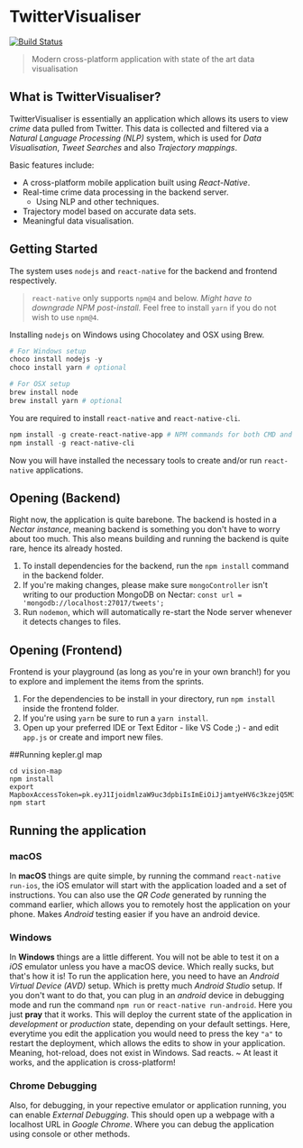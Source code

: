 # TwitterVisualiser

[![Build Status](https://travis-ci.org/101628885/TwitterVisualiser.svg?branch=dev)](https://travis-ci.org/101628885/TwitterVisualiser)

> Modern cross-platform application with state of the art data visualisation

## What is TwitterVisualiser?

TwitterVisualiser is essentially an application which allows its users to view *crime* data pulled from Twitter.
This data is collected and filtered via a *Natural Language Processing (NLP)* system, which is used for *Data Visualisation*,
*Tweet Searches* and also *Trajectory mappings*.

Basic features include:
- A cross-platform mobile application built using *React-Native*.
- Real-time crime data processing in the backend server.
  - Using NLP and other techniques.
- Trajectory model based on accurate data sets.
- Meaningful data visualisation.

## Getting Started

The system uses `nodejs` and `react-native` for the backend and frontend respectively.
> `react-native` only supports `npm@4` and below. *Might have to downgrade NPM post-install.*
> Feel free to install `yarn` if you do not wish to use `npm@4`.

Installing `nodejs` on Windows using Chocolatey and OSX using Brew.
```powershell
# For Windows setup
choco install nodejs -y
choco install yarn # optional

# For OSX setup
brew install node
brew install yarn # optional
```

You are required to install `react-native` and `react-native-cli`.
```powershell
npm install -g create-react-native-app # NPM commands for both CMD and Terminal
npm install -g react-native-cli
```

Now you will have installed the necessary tools to create and/or run `react-native` applications.

## Opening (Backend)

Right now, the application is quite barebone. The backend is hosted in a *Nectar instance*, meaning
backend is something you don't have to worry about too much. This also means building and running the
backend is quite rare, hence its already hosted.

1. To install dependencies for the backend, run the `npm install` command in the backend folder.
2. If you're making changes, please make sure `mongoController` isn't writing to our production MongoDB on Nectar:
`const url = 'mongodb://localhost:27017/tweets';`
3. Run `nodemon`, which will automatically re-start the Node server whenever it detects changes to files.

## Opening (Frontend)

Frontend is your playground (as long as you're in your own branch!) for you to explore and implement
the items from the sprints.

1. For the dependencies to be install in your directory, run `npm install` inside the frontend folder.
2. If you're using `yarn` be sure to run a `yarn install`.
3. Open up your preferred IDE or Text Editor - like VS Code ;) - and edit `app.js` or create and import new files.

##Running kepler.gl map

```
cd vision-map
npm install
export MapboxAccessToken=pk.eyJ1IjoidmlzaW9uc3dpbiIsImEiOiJjamtyeHV6c3kzejQ5M3FvM25mYmo2bTM1In0.kaVi7yYgddR5uEjkGHfuSQ
npm start

```

## Running the application

### macOS
In **macOS** things are quite simple, by running the command `react-native run-ios`, the iOS emulator will start with
the application loaded and a set of instructions. You can also use the *QR Code* generated by running the command earlier,
which allows you to remotely host the application on your phone. Makes *Android* testing easier if you have an android device.

### Windows
In **Windows** things are a little different. You will not be able to test it on a *iOS* emulator unless you have a macOS device.
Which really sucks, but that's how it is! To run the application here, you need to have an *Android Virtual Device (AVD)* setup. Which
is pretty much *Android Studio* setup. If you don't want to do that, you can plug in an *android* device in debugging mode and run
the command `npm run` or `react-native run-android`. Here you just **pray** that it works. This will deploy the current state of
the application in *development* or *production* state, depending on your default settings. Here, everytime you edit the application
you would need to press the key `"a"` to restart the deployment, which allows the edits to show in your application. Meaning, hot-reload, does not exist in Windows. Sad reacts. ~ At least it works, and the application is cross-platform!

### Chrome Debugging
Also, for debugging, in your repective emulator or application running, you can enable *External Debugging*. This should open up a
webpage with a localhost URL in *Google Chrome*. Where you can debug the application using console or other methods.
